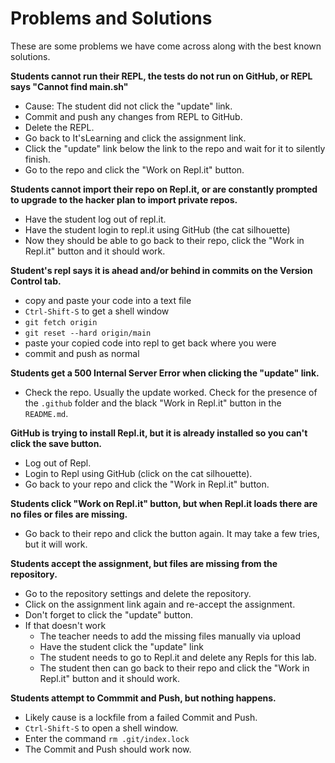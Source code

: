 # Problems and Solutions #

These are some problems we have come across along with the best known solutions.

**Students cannot run their REPL, the tests do not run on GitHub, or REPL says "Cannot find main.sh"**
* Cause: The student did not click the "update" link.
* Commit and push any changes from REPL to GitHub.
* Delete the REPL.
* Go back to It'sLearning and click the assignment link.
* Click the "update" link below the link to the repo and wait for it to silently finish.
* Go to the repo and click the "Work on Repl.it" button.

**Students cannot import their repo on Repl.it, or are constantly prompted to upgrade to the hacker plan to import private repos.**
* Have the student log out of repl.it.
* Have the student login to repl.it using GitHub (the cat silhouette)
* Now they should be able to go back to their repo, click the "Work in Repl.it" button and it should work.
	
**Student's repl says it is ahead and/or behind in commits on the Version Control tab.**
* copy and paste your code into a text file
* `Ctrl-Shift-S` to get a shell window
* `git fetch origin`
* `git reset --hard origin/main`
* paste your copied code into repl to get back where you were
* commit and push as normal
	
**Students get a 500 Internal Server Error when clicking the "update" link.**
* Check the repo.  Usually the update worked.  Check for the presence of the `.github` folder and the black "Work in Repl.it" button in the `README.md`. 

**GitHub is trying to install Repl.it, but it is already installed so you can't click the save button.**
* Log out of Repl.
* Login to Repl using GitHub (click on the cat silhouette).
* Go back to your repo and click the "Work in Repl.it" button.

**Students click "Work on Repl.it" button, but when Repl.it loads there are no files or files are missing.**
* Go back to their repo and click the button again.  It may take a few tries, but it will work.

**Students accept the assignment, but files are missing from the repository.**
* Go to the repository settings and delete the repository.
* Click on the assignment link again and re-accept the assignment.
* Don't forget to click the "update" button.
* If that doesn't work
   * The teacher needs to add the missing files manually via upload
   * Have the student click the "update" link
   * The student needs to go to Repl.it and delete any Repls for this lab.
   * The student then can go back to their repo and click the "Work in Repl.it" button and it should work.

**Students attempt to Commmit and Push, but nothing happens.**
* Likely cause is a lockfile from a failed Commit and Push.
* `Ctrl-Shift-S` to open a shell window.
* Enter the command `rm .git/index.lock`
* The Commit and Push should work now.
